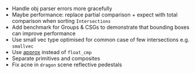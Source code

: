- Handle obj parser errors more gracefully
- Maybe performance: replace partial comparison + expect with total comparison when sorting `Intersections`
- Add benchmark for Groups & CSGs to demonstrate that bounding boxes can improve performance
- Use small vec type optimised for common case of few intersections e.g. `smallvec`
- Use [approx](https://docs.rs/approx/0.4.0/approx/index.html) instead of `float_cmp`
- Separate primitives and composites
- Fix acne in `dragon` scene reflective pedestals